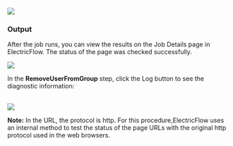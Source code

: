 <br />
<img src="../../plugins/EC-WebLogic/images/RemoveUserFromGroup/EC-WLSRemoveUserFromGroupStatus2.png" />

<h3>Output</h3>
<p>After the job runs, you can view the results on the Job Details page in ElectricFlow. The status of the page was checked successfully.</p>
<img src="../../plugins/EC-WebLogic/images/RemoveUserFromGroup/EC-WLSRemoveUserFromGroupStatus3.png" />
<p>In the <b>RemoveUserFromGroup</b> step, click the Log button to see the diagnostic information:</p>
<br />
<img src="../../plugins/EC-WebLogic/images/RemoveUserFromGroup/EC-WLSRemoveUserFromGroupStatus4.png" />
<p><b>Note:</b> In the URL, the protocol is http. For this procedure,ElectricFlow uses an internal method to test the status of the page URLs with the original http protocol used in the web browsers.</p>
